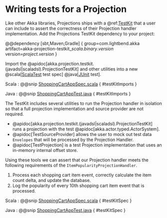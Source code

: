 # Writing tests for a Projection

Like other Akka libraries, Projections ships with a @ref:[TestKit](../testing.md) that a user can include to assert the correctness of their Projection handler implementation.
Add the Projections TestKit dependency to your project:

@@dependency [sbt,Maven,Gradle] {
group=com.lightbend.akka
artifact=akka-projection-testkit_$scala.binary.version$
version=$project.version$
}

Import the @apidoc[akka.projection.testkit.(javadsl|scaladsl).ProjectionTestKit] and other utilities into a new 
@scala[[ScalaTest](https://doc.akka.io/docs/akka/current/typed/testing-async.html#test-framework-integration) test spec]
@java[[JUnit](https://doc.akka.io/docs/akka/current/typed/testing-async.html#test-framework-integration) test].

Scala
:  @@snip [ShoppingCartAppSpec.scala](/examples/src/test/scala/docs/guide/ShoppingCartAppSpec.scala) { #testKitImports }

Java
:  @@snip [ShoppingCartAppTest.java](/examples/src/test/java/jdocs/guide/ShoppingCartAppTest.java) { #testKitImports }

The TestKit includes several utilities to run the Projection handler in isolation so that a full projection implementation and source provider are not required.

* @apidoc[akka.projection.testkit.(javadsl|scaladsl).ProjectionTestKit] runs a projection with the test @apidoc[akka.actor.typed.ActorSystem].
* @apidoc[TestSourceProvider] allows the user to mock out test data `Envelopes` that will be processed by the Projection Handler.
* @apidoc[TestProjection] is a test Projection implementation that uses an in-memory internal offset store.

Using these tools we can assert that our Projection handler meets the following requirements of the `ItemPopularityProjectionHandler`.

1. Process each shopping cart item event, correctly calculate the item count delta, and update the database.
1. Log the popularity of every 10th shopping cart item event that is processed.

Scala
:  @@snip [ShoppingCartAppSpec.scala](/examples/src/test/scala/docs/guide/ShoppingCartAppSpec.scala) { #testKitSpec }

Java
:  @@snip [ShoppingCartAppTest.java](/examples/src/test/java/jdocs/guide/ShoppingCartAppTest.java) { #testKitSpec }

<!-- run from repo:
sbt "examples/testOnly docs.guide.ShoppingCartAppSpec"
-->
